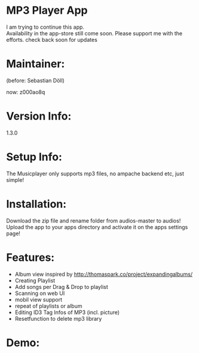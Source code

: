 MP3 Player App
=============

I am trying to continue this app.<br>
Availability in the app-store still come soon.
Please support me with the efforts.
check back soon for updates


Maintainer:
===========
(before: Sebastian Döll)

now: z000ao8q

Version Info:
============
1.3.0

Setup Info:
===========
The Musicplayer only supports mp3 files, no ampache backend etc, just simple!

Installation:
=============
Download the zip file and rename folder from audios-master to audios! Upload the app to your apps directory and activate it on the apps settings page!

Features:
=============
- Album view inspired by http://thomaspark.co/project/expandingalbums/ 
- Creating Playlist
- Add songs per Drag & Drop to playlist
- Scanning on web UI
- mobil view support
- repeat of playlists or album
- Editing ID3 Tag Infos of MP3 (incl. picture)
- Resetfunction to delete mp3 library

Demo:
=====
